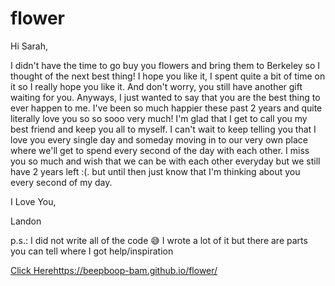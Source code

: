 # flower
Hi Sarah,

I didn't have the time to go buy you flowers and bring them to Berkeley so I thought of the next best thing! I hope you like it, I spent quite a bit of time on it so I really hope you like it. And don't worry, you still have another gift waiting for you. Anyways, I just wanted to say that you are the best thing to ever happen to me. I've been so much happier these past 2 years and quite literally love you so so sooo very much! I'm glad that I get to call you my best friend and keep you all to myself. I can't wait to keep telling you that I love you every single day and someday moving in to our very own place where we'll get to spend every second of the day with each other. I miss you so much and wish that we can be with each other everyday but we still have 2 years left :(. but until then just know that I'm thinking about you every second of my day.

I Love You,

Landon

p.s.: I did not write all of the code 😅
I wrote a lot of it but there are parts you can tell where I got help/inspiration

[Click Here](https://beepboop-bam.github.io/flower/)https://beepboop-bam.github.io/flower/
